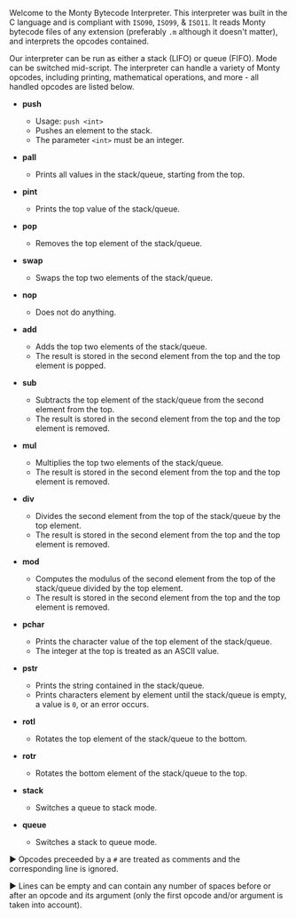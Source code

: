 Welcome to the Monty Bytecode Interpreter. This interpreter was built in the C language and is compliant with `ISO90`, `ISO99`, & `ISO11`. It reads Monty bytecode files of any extension (preferably `.m` although it doesn't matter), and interprets the opcodes contained.

Our interpreter can be run as either a stack (LIFO) or queue (FIFO). Mode can be switched mid-script. The interpreter can handle a variety of Monty opcodes, including printing, mathematical operations, and more - all handled opcodes are listed below.



* **push**
  * Usage: `push <int>`
  * Pushes an element to the stack.
  * The parameter `<int>` must be an integer.

* **pall**
  * Prints all values in the stack/queue, starting from the top.

* **pint**
  * Prints the top value of the stack/queue.

* **pop**
  * Removes the top element of the stack/queue.

* **swap**
  * Swaps the top two elements of the stack/queue.

* **nop**
  * Does not do anything.

* **add**
  * Adds the top two elements of the stack/queue.
  * The result is stored in the second element from the top and the top element is popped.

* **sub**
  * Subtracts the top element of the stack/queue from the second element from the top.
  * The result is stored in the second element from the top and the top element is removed.

* **mul**
  * Multiplies the top two elements of the stack/queue.
  * The result is stored in the second element from the top and the top element is removed.

* **div**
  * Divides the second element from the top of the stack/queue by the top element.
  * The result is stored in the second element from the top and the top element is removed.

* **mod**
  * Computes the modulus of the second element from the top of the stack/queue divided by the top element.
  * The result is stored in the second element from the top and the top element is removed.

* **pchar**
  * Prints the character value of the top element of the stack/queue.
  * The integer at the top is treated as an ASCII value.

* **pstr**
  * Prints the string contained in the stack/queue.
  * Prints characters element by element until the stack/queue is empty, a value is `0`, or an error occurs.

* **rotl**
  * Rotates the top element of the stack/queue to the bottom.

* **rotr**
  * Rotates the bottom element of the stack/queue to the top.

* **stack**
  * Switches a queue to stack mode.

* **queue**
  * Switches a stack to queue mode.

:arrow_forward: Opcodes preceeded by a `#` are treated as comments and the corresponding line is ignored.

:arrow_forward: Lines can be empty and can contain any number of spaces before or after an opcode and its argument (only the first opcode and/or argument is taken into account).
